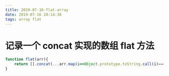 ```yaml
---
title: 2019-07-16-flat-array
date: 2019-07-16 20:14:30
tags: array flat
---
```


# 记录一个 concat 实现的数组 flat 方法

```js
function flat(arr){
    return [].concat(...arr.map(i=>Object.prototype.toString.call(i)==='[object Array]'?flat(i):i))
}
```
